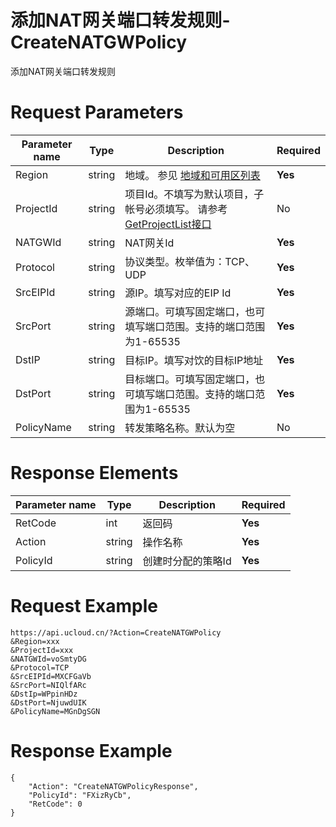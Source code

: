 # 添加NAT网关端口转发规则-CreateNATGWPolicy

添加NAT网关端口转发规则

# Request Parameters
|Parameter name|Type|Description|Required|
|---|---|---|---|
|Region|string|地域。 参见 [地域和可用区列表](api/summary/regionlist)|**Yes**|
|ProjectId|string|项目Id。不填写为默认项目，子帐号必须填写。 请参考[GetProjectList接口](api/summary/get_project_list)|No|
|NATGWId|string|NAT网关Id|**Yes**|
|Protocol|string|协议类型。枚举值为：TCP、UDP|**Yes**|
|SrcEIPId|string|源IP。填写对应的EIP Id|**Yes**|
|SrcPort|string|源端口。可填写固定端口，也可填写端口范围。支持的端口范围为1-65535|**Yes**|
|DstIP|string|目标IP。填写对饮的目标IP地址|**Yes**|
|DstPort|string|目标端口。可填写固定端口，也可填写端口范围。支持的端口范围为1-65535|**Yes**|
|PolicyName|string|转发策略名称。默认为空|No|

# Response Elements
|Parameter name|Type|Description|Required|
|---|---|---|---|
|RetCode|int|返回码|**Yes**|
|Action|string|操作名称|**Yes**|
|PolicyId|string|创建时分配的策略Id|**Yes**|

# Request Example
```
https://api.ucloud.cn/?Action=CreateNATGWPolicy
&Region=xxx
&ProjectId=xxx
&NATGWId=voSmtyDG
&Protocol=TCP
&SrcEIPId=MXCFGaVb
&SrcPort=NIQlfARc
&DstIp=WPpinHDz
&DstPort=NjuwdUIK
&PolicyName=MGnDgSGN
```

# Response Example
```
{
    "Action": "CreateNATGWPolicyResponse", 
    "PolicyId": "FXizRyCb", 
    "RetCode": 0
}
```

